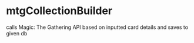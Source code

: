 # mtgCollectionBuilder
calls Magic: The Gathering API based on inputted card details and saves to given db
